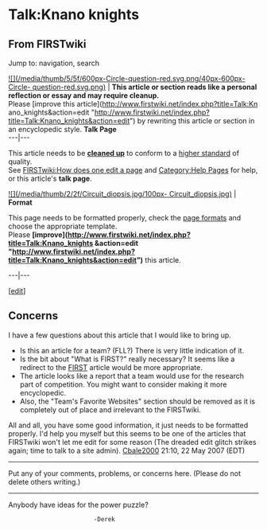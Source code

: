 # Talk:Knano knights

## From FIRSTwiki

Jump to: navigation, search

[![](/media/thumb/5/5f/600px-Circle-question-red.svg.png/40px-600px-Circle-
question-red.svg.png)](Image:600px-Circle-question-red.svg.png) | **This article or section reads like a personal reflection or essay and may require cleanup.**<br>
Please [improve this article](http://www.firstwiki.net/index.php?title=Talk:Kn
ano_knights&action=edit "http://www.firstwiki.net/index.php?title=Talk:Knano_knights&action=edit") by rewriting this article or section in an encyclopedic style. **Talk Page**<br>
---|---

This article needs to be **[cleaned up](FIRSTwiki:Cleanup "FIRSTwiki:Cleanup")** to conform to a [higher standard](FIRSTwiki:Style_guide "FIRSTwiki:Style guide") of quality.<br>
See [FIRSTwiki:How does one edit a page](FIRSTwiki:How_does_one_edit_a_page "FIRSTwiki:How does one
edit a page") and [Category:Help Pages](Category:Help_Pages "Category:Help Pages") for help, or this article's **talk page**.

[![](/media/thumb/2/2f/Circuit_diopsis.jpg/100px-
Circuit_diopsis.jpg)](Image:Circuit_diopsis.jpg) | **Format**

This page needs to be formatted properly, check the [page formats](FIRSTwiki:Page_formats "FIRSTwiki:Page formats") and choose the appropriate template.<br>
Please **[improve](http://www.firstwiki.net/index.php?title=Talk:Knano_knights
&action=edit "http://www.firstwiki.net/index.php?title=Talk:Knano_knights&action=edit")** this article.

---|---

[[edit](/index.php?title=Talk:Knano_knights&action=edit&section=1 "Edit
section: Concerns")]

## Concerns

I have a few questions about this article that I would like to bring up.

- Is this an article for a team? (FLL?) There is very little indication of it.
- Is the bit about "What is FIRST?" really necessary? It seems like a redirect to the [FIRST](first) article would be more appropriate.
- The article looks like a report that a team would use for the research part of competition. You might want to consider making it more encyclopedic.
- Also, the "Team's Favorite Websites" section should be removed as it is completely out of place and irrelevant to the FIRSTwiki.

All and all, you have some good information, it just needs to be formatted properly. I'd help you myself but this seems to be one of the articles that FIRSTwiki won't let me edit for some reason (The dreaded edit glitch strikes again; time to talk to a site admin). [Cbale2000](User:Cbale2000 "User:Cbale2000") 21:10, 22 May 2007 (EDT)

--------------------------------------------------------------------------------

Put any of your comments, problems, or concerns here. (Please do not delete others writing.)

--------------------------------------------------------------------------------

Anybody have ideas for the power puzzle?

```
                        -Derek
```
